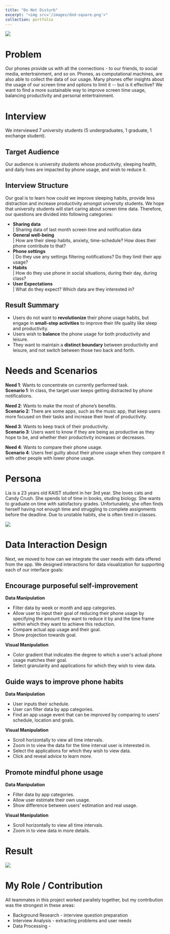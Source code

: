 ```yaml
---
title: "Do Not Disturb"
excerpt: "<img src='/images/dnd-square.png'>"
collection: portfolio
---
```

<img src='images/hero_shot.png'>

# Problem
Our phones provide us with all the connections - to our friends, to social media, entertrainment, and so on. Phones, as computational machines, are also able to collect the data of our usage. Many phones offer insights about the usage of our screen time and options to limit it -- but is  it effective?
We want to find a more sustainable way to improve screen time usage, balancing productivity and personal entertrainment.


# Interview
We interviewed 7 university students (5 undergraduates, 1 graduate, 1 exchange student).

## Target Audience
Our audience is university students whose productivity, sleeping health, and daily lives are impacted by phone usage, and wish to reduce it.

## Interview Structure
Our goal is to learn how could we improve sleeping habits, provide less distraction and increase productivity amongst university students. We hope that university students will start caring about screen time data. 
Therefore, our questions are divided into following categories:
* <b>Sharing data</b><br>
| Sharing data of last month screen time and notification data
* <b>General well-being</b><br>
| How are their sleep habits, anxiety, time-schedule? How does their phone contribute to that?
* <b>Phone settings</b><br>
| Do they use any settings filtering notifications? Do they limit their app usage?
* <b>Habits</b><br>
| How do they use phone in social situations, during their day, during class?
* <b>User Expectations</b><br>
| What do they expect? Which data are they interested in? 

## Result Summary
* Users do not want to <b>revolutionize</b> their phone usage habits, but engage in <b>small-step activities</b> to improve their life quality like sleep and productivity.
* Users wish to <b>balance</b> the phone usage for both productivity and leisure.
* They want to maintain a <b>distinct boundary</b> between productivity and leisure, and not switch between those two back and forth.

<h1> Needs and Scenarios</h1>
<b>Need 1</b>: Wants to concentrate on currently performed task.<br>
<b>Scenario 1</b>: In class, the target user keeps getting distracted by phone notifications. 

<b>Need 2</b>: Wants to make the most of phone’s benefits.<br>
<b>Scenario 2</b>: There are some apps, such as the music app, that keep users more focused on their tasks and increase their level of productivity. 

<b>Need 3</b>: Wants to keep track of their productivity.<br>
<b>Scenario 3</b>: Users want to know if they are being as productive as they hope to be, and whether their productivity increases or decreases. 

<b>Need 4</b>: Wants to compare their phone usage.<br>
<b>Scenario 4</b>: Users feel guilty about their phone usage when they compare it with other people with lower phone usage. 

# Persona
Lia is a 23 years old KAIST student in her 3rd year. She loves cats and Candy Crush. She spends lot of time in books, studing biology. She wants to graduate on time with satisfactory grades. Unfortunately, she often finds herself having not enough time and struggling to complete assignments before the deadline. Due to unstable habits, she is often tired in classes.

<img src='images/persona.png'>

# Data Interaction Design
Next, we moved to how can we integrate the user needs with data offered from the app. We designed interactions for data visualization for supporting each of our interface goals:

## Encourage purposeful self-improvement
<b>Data Manipulation</b><br>
* Filter data by week or month and app categories. 
* Allow user to input their goal of reducing their phone usage by specifying the amount they want to reduce it by and the time frame within which they want to achieve this reduction.
* Compare actual app usage and their goal.
* Show projection towards goal.

<b>Visual Manipulation</b><br>
* Color gradient that indicates the degree to which a user's actual phone usage matches their goal.
* Select granularity and applications for which they wish to view data.

## Guide ways to improve phone habits
<b>Data Manipulation</b><br>
* User inputs their schedule.
* User can filter data by app categories. 
* Find an app usage event that can be improved by comparing to users’ schedule, location and goals.

<b>Visual Manipulation</b><br>
* Scroll horizontally to view all time intervals.
* Zoom in to view the data for the time interval user is interested in.
* Select the applications for which they wish to view data.
* Click and reveal advice to learn more.

## Promote mindful phone usage
<b>Data Manipulation</b><br>
* Filter data by app categories. 
* Allow user estimate their own usage.
* Show difference between users’ estimation and real usage.

<b>Visual Manipulation</b><br>
* Scroll horizontally to view all time intervals.
* Zoom in to view data in more details.

# Result
<img src='images/colors.png'>

# My Role / Contribution
All teammates in this project worked parallely together, but my contribution was the strongest in these areas:
* Background Research - interview question preparation
* Interview Analysis - extracting problems and user needs
* Data Processing - 